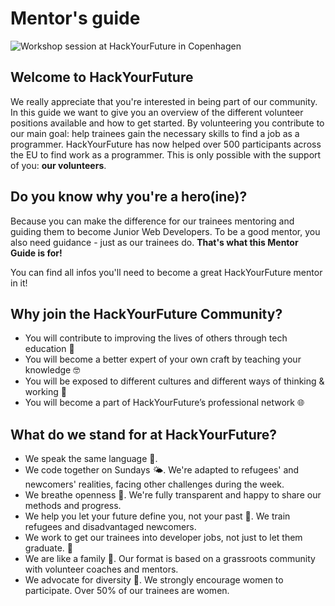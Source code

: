 # Mentor's guide

![Workshop session at HackYourFuture in Copenhagen](.gitbook/assets/mentor-guide-banner.png)

## **Welcome to HackYourFuture**

We really appreciate that you're interested in being part of our community. In this guide we want to give you an overview of the different volunteer positions available and how to get started. By volunteering you contribute to our main goal: help trainees gain the necessary skills to find a job as a programmer. HackYourFuture has now helped over 500 participants across the EU to find work as a programmer. This is only possible with the support of you: **our volunteers**.

## Do you know why you're a hero(ine)?

Because you can make the difference for our trainees mentoring and guiding them to become Junior Web Developers. To be a good mentor, you also need guidance - just as our trainees do. **That's what this Mentor Guide is for!**

You can find all infos you'll need to become a great HackYourFuture mentor in it!

## Why join the HackYourFuture Community?

* You will contribute to improving the lives of others through tech education 🚀
* You will become a better expert of your own craft by teaching your knowledge 🤓
* You will be exposed to different cultures and different ways of thinking & working 👐
* You will become a part of HackYourFuture’s professional network 🌐

## What do we stand for at HackYourFuture?

* We speak the same language 💬.
* We code together on Sundays 🌤. We're adapted to refugees' and newcomers' realities, facing other challenges during the week.
* We breathe openness 👐. We're fully transparent and happy to share our methods and progress.
* We help you let your future define you, not your past 💪. We train refugees and disadvantaged newcomers.
* We work to get our trainees into developer jobs, not just to let them graduate. 💼
* We are like a family 🧡. Our format is based on a grassroots community with volunteer coaches and mentors.
* We advocate for diversity 🧕. We strongly encourage women to participate. Over 50% of our trainees are women.
